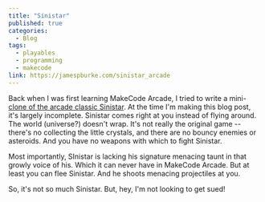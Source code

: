 ```yaml
---
title: "Sinistar"
published: true
categories:
  - Blog
tags:
  - playables
  - programming
  - makecode
link: https://jamespburke.com/sinistar_arcade
---
```

Back when I was first learning MakeCode Arcade, I tried to write a mini-[clone of the arcade classic Sinistar](https://jamespburke.com/sinistar_arcade). At the time I'm making this blog post, it's largely incomplete. Sinistar comes right at you instead of flying around. The world (universe?) doesn't wrap. It's not really the original game -- there's no collecting the little crystals, and there are no bouncy enemies or asteroids. And you have no weapons with which to fight Sinistar.

Most importantly, SInistar is lacking his signature menacing taunt in that growly voice of his. Which it can never have in MakeCode Arcade. But at least you can flee Sinistar. And he shoots menacing projectiles at you.

So, it's not so much Sinistar. But, hey, I'm not looking to get sued!
